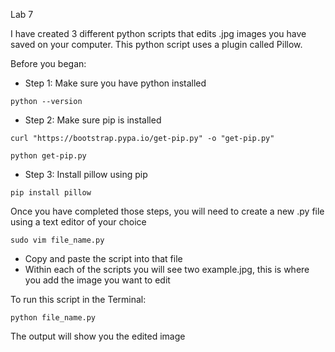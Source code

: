 Lab 7

I have created 3 different python scripts that edits .jpg images you have saved on your computer. This python script uses a plugin called Pillow.

Before you began:
* Step 1: Make sure you have python installed
```
python --version
```
* Step 2: Make sure pip is installed
```
curl "https://bootstrap.pypa.io/get-pip.py" -o "get-pip.py"

python get-pip.py
```
* Step 3: Install pillow using pip
```
pip install pillow
```

Once you have completed those steps, you will need to create a new .py file using a text editor of your choice
```
sudo vim file_name.py
```
* Copy and paste the script into that file 
* Within each of the scripts you will see two example.jpg, this is where you add the image you want to edit

To run this script in the Terminal:
```
python file_name.py
```

The output will show you the edited image


